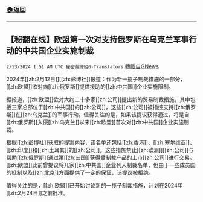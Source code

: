 ###  [:house:返回](README.md)
---


## 【秘翻在线】欧盟第一次对支持俄罗斯在乌克兰军事行动的中共国企业实施制裁
`2/13/2024 1:51 AM UTC 秘密翻譯組G-Translators` [轉載自GNews](https://gnews.org/articles/2301628)

2024年[[zh:2月12日]][[zh:彭博社]]报道：作为新一揽子制裁措施的一部分，[[zh:欧盟]]欲对向[[zh:俄罗斯]]提供援助的[[zh:中共国]]企业实施限制。

据报道，[[zh:欧盟]]欲对大约二十多家[[zh:公司]]提出新的贸易制裁措施，其中包括三家总部位于[[zh:中共国]]的[[zh:公司]]，这些[[zh:公司]]被指控支持[[zh:俄罗斯]]在[[zh:乌克兰]]的军事行动。值得关注的是，如果该提议获得通过，将是自[[zh:俄罗斯]]入侵[[zh:乌克兰]]以来[[zh:欧盟]]首次对[[zh:中共国]]企业实施制裁。

根据[[zh:彭博社]]获取的提案内容，该名单还包括[[zh:香港]]、[[zh:塞尔维亚]]、[[zh:印度]]和[[zh:土耳其]]的[[zh:公司]]。这些措施禁止[[zh:欧洲]][[zh:公司]]与帮助[[zh:俄罗斯]]通过第[[zh:三国]]获得受制裁产品的上市[[zh:公司]]进行交易。[[zh:欧盟]]此前曾提议将几家[[zh:中共国]]企业列入制裁名单，但由于一些成员国的抵制以及[[zh:北京]]方面提供了一定的保证，该提议被拒绝。

值得关注的是，[[zh:欧盟]]已开始讨论新的一揽子制裁措施，计划在2024年[[zh:2月24日]]之前批准。
